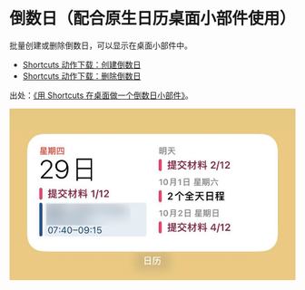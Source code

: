 # 倒数日（配合原生日历桌面小部件使用）

批量创建或删除倒数日，可以显示在桌面小部件中。

- [Shortcuts 动作下载：创建倒数日](https://www.icloud.com/shortcuts/06752700599a4f82986843769b272aba)
- [Shortcuts 动作下载：删除倒数日](https://www.icloud.com/shortcuts/3db69e626e1340178f5e75389bf60b25)

出处：[《用 Shortcuts 在桌面做一个倒数日小部件》](https://utgd.net/article/9693)。

![title](img.jpg)